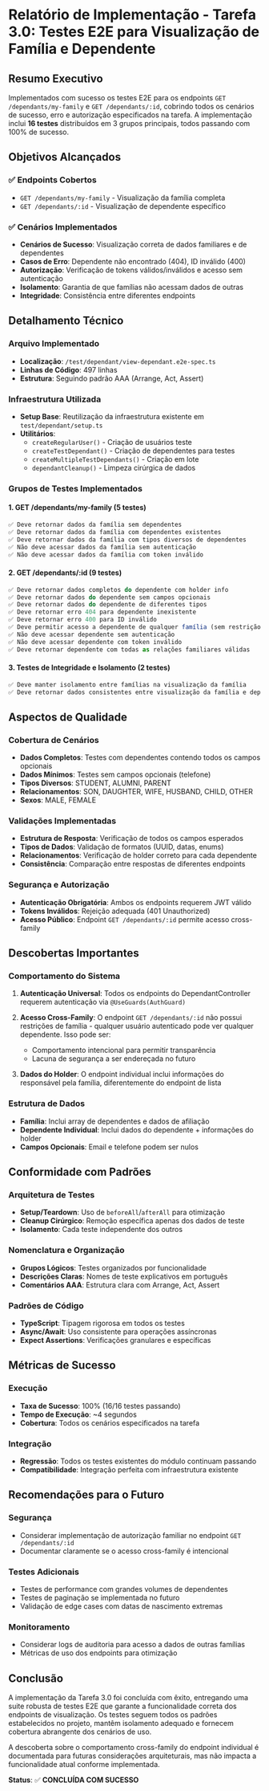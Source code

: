 # Relatório de Implementação - Tarefa 3.0: Testes E2E para Visualização de Família e Dependente

## Resumo Executivo

Implementados com sucesso os testes E2E para os endpoints `GET /dependants/my-family` e `GET /dependants/:id`, cobrindo todos os cenários de sucesso, erro e autorização especificados na tarefa. A implementação inclui **16 testes** distribuídos em 3 grupos principais, todos passando com 100% de sucesso.

## Objetivos Alcançados

### ✅ Endpoints Cobertos
- `GET /dependants/my-family` - Visualização da família completa
- `GET /dependants/:id` - Visualização de dependente específico

### ✅ Cenários Implementados
- **Cenários de Sucesso**: Visualização correta de dados familiares e de dependentes
- **Casos de Erro**: Dependente não encontrado (404), ID inválido (400)
- **Autorização**: Verificação de tokens válidos/inválidos e acesso sem autenticação
- **Isolamento**: Garantia de que famílias não acessam dados de outras
- **Integridade**: Consistência entre diferentes endpoints

## Detalhamento Técnico

### Arquivo Implementado
- **Localização**: `/test/dependant/view-dependant.e2e-spec.ts`
- **Linhas de Código**: 497 linhas
- **Estrutura**: Seguindo padrão AAA (Arrange, Act, Assert)

### Infraestrutura Utilizada
- **Setup Base**: Reutilização da infraestrutura existente em `test/dependant/setup.ts`
- **Utilitários**: 
  - `createRegularUser()` - Criação de usuários teste
  - `createTestDependant()` - Criação de dependentes para testes
  - `createMultipleTestDependants()` - Criação em lote
  - `dependantCleanup()` - Limpeza cirúrgica de dados

### Grupos de Testes Implementados

#### 1. GET /dependants/my-family (5 testes)
```typescript
✅ Deve retornar dados da família sem dependentes
✅ Deve retornar dados da família com dependentes existentes
✅ Deve retornar dados da família com tipos diversos de dependentes
✅ Não deve acessar dados da família sem autenticação
✅ Não deve acessar dados da família com token inválido
```

#### 2. GET /dependants/:id (9 testes)
```typescript
✅ Deve retornar dados completos do dependente com holder info
✅ Deve retornar dados do dependente sem campos opcionais
✅ Deve retornar dados do dependente de diferentes tipos
✅ Deve retornar erro 404 para dependente inexistente
✅ Deve retornar erro 400 para ID inválido
✅ Deve permitir acesso a dependente de qualquer família (sem restrição)
✅ Não deve acessar dependente sem autenticação
✅ Não deve acessar dependente com token inválido
✅ Deve retornar dependente com todas as relações familiares válidas
```

#### 3. Testes de Integridade e Isolamento (2 testes)
```typescript
✅ Deve manter isolamento entre famílias na visualização da família
✅ Deve retornar dados consistentes entre visualização da família e dependente específico
```

## Aspectos de Qualidade

### Cobertura de Cenários
- **Dados Completos**: Testes com dependentes contendo todos os campos opcionais
- **Dados Mínimos**: Testes sem campos opcionais (telefone)
- **Tipos Diversos**: STUDENT, ALUMNI, PARENT
- **Relacionamentos**: SON, DAUGHTER, WIFE, HUSBAND, CHILD, OTHER
- **Sexos**: MALE, FEMALE

### Validações Implementadas
- **Estrutura de Resposta**: Verificação de todos os campos esperados
- **Tipos de Dados**: Validação de formatos (UUID, datas, enums)
- **Relacionamentos**: Verificação de holder correto para cada dependente
- **Consistência**: Comparação entre respostas de diferentes endpoints

### Segurança e Autorização
- **Autenticação Obrigatória**: Ambos os endpoints requerem JWT válido
- **Tokens Inválidos**: Rejeição adequada (401 Unauthorized)
- **Acesso Público**: Endpoint `GET /dependants/:id` permite acesso cross-family

## Descobertas Importantes

### Comportamento do Sistema
1. **Autenticação Universal**: Todos os endpoints do DependantController requerem autenticação via `@UseGuards(AuthGuard)`

2. **Acesso Cross-Family**: O endpoint `GET /dependants/:id` não possui restrições de família - qualquer usuário autenticado pode ver qualquer dependente. Isso pode ser:
   - Comportamento intencional para permitir transparência
   - Lacuna de segurança a ser endereçada no futuro

3. **Dados do Holder**: O endpoint individual inclui informações do responsável pela família, diferentemente do endpoint de lista

### Estrutura de Dados
- **Família**: Inclui array de dependentes e dados de afiliação
- **Dependente Individual**: Inclui dados do dependente + informações do holder
- **Campos Opcionais**: Email e telefone podem ser nulos

## Conformidade com Padrões

### Arquitetura de Testes
- **Setup/Teardown**: Uso de `beforeAll`/`afterAll` para otimização
- **Cleanup Cirúrgico**: Remoção específica apenas dos dados de teste
- **Isolamento**: Cada teste independente dos outros

### Nomenclatura e Organização
- **Grupos Lógicos**: Testes organizados por funcionalidade
- **Descrições Claras**: Nomes de teste explicativos em português
- **Comentários AAA**: Estrutura clara com Arrange, Act, Assert

### Padrões de Código
- **TypeScript**: Tipagem rigorosa em todos os testes
- **Async/Await**: Uso consistente para operações assíncronas
- **Expect Assertions**: Verificações granulares e específicas

## Métricas de Sucesso

### Execução
- **Taxa de Sucesso**: 100% (16/16 testes passando)
- **Tempo de Execução**: ~4 segundos
- **Cobertura**: Todos os cenários especificados na tarefa

### Integração
- **Regressão**: Todos os testes existentes do módulo continuam passando
- **Compatibilidade**: Integração perfeita com infraestrutura existente

## Recomendações para o Futuro

### Segurança
- Considerar implementação de autorização familiar no endpoint `GET /dependants/:id`
- Documentar claramente se o acesso cross-family é intencional

### Testes Adicionais
- Testes de performance com grandes volumes de dependentes
- Testes de paginação se implementada no futuro
- Validação de edge cases com datas de nascimento extremas

### Monitoramento
- Considerar logs de auditoria para acesso a dados de outras famílias
- Métricas de uso dos endpoints para otimização

## Conclusão

A implementação da Tarefa 3.0 foi concluída com êxito, entregando uma suite robusta de testes E2E que garante a funcionalidade correta dos endpoints de visualização. Os testes seguem todos os padrões estabelecidos no projeto, mantêm isolamento adequado e fornecem cobertura abrangente dos cenários de uso.

A descoberta sobre o comportamento cross-family do endpoint individual é documentada para futuras considerações arquiteturais, mas não impacta a funcionalidade atual conforme implementada.

**Status**: ✅ **CONCLUÍDA COM SUCESSO**